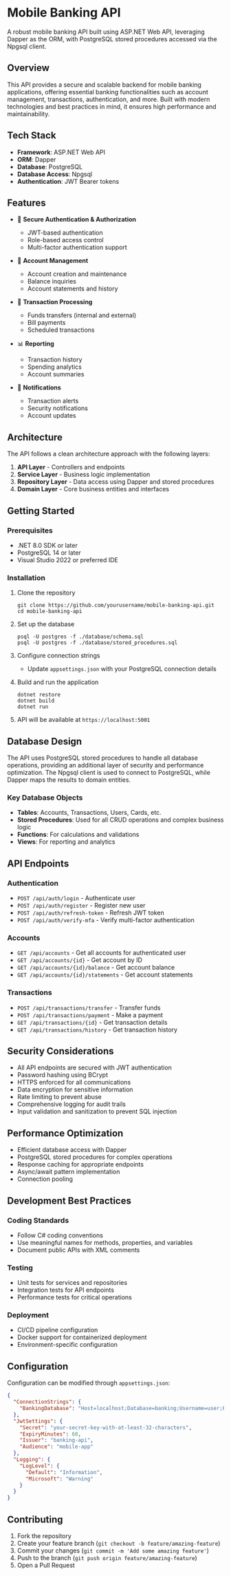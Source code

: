 # Mobile Banking API

A robust mobile banking API built using ASP.NET Web API, leveraging Dapper as the ORM, with PostgreSQL stored procedures accessed via the Npgsql client.

## Overview

This API provides a secure and scalable backend for mobile banking applications, offering essential banking functionalities such as account management, transactions, authentication, and more. Built with modern technologies and best practices in mind, it ensures high performance and maintainability.

## Tech Stack

- **Framework**: ASP.NET Web API
- **ORM**: Dapper
- **Database**: PostgreSQL
- **Database Access**: Npgsql
- **Authentication**: JWT Bearer tokens

## Features

- 🔐 **Secure Authentication & Authorization**
  - JWT-based authentication
  - Role-based access control
  - Multi-factor authentication support

- 💼 **Account Management**
  - Account creation and maintenance
  - Balance inquiries
  - Account statements and history

- 💸 **Transaction Processing**
  - Funds transfers (internal and external)
  - Bill payments
  - Scheduled transactions

- 📊 **Reporting**
  - Transaction history
  - Spending analytics
  - Account summaries

- 🔔 **Notifications**
  - Transaction alerts
  - Security notifications
  - Account updates

## Architecture

The API follows a clean architecture approach with the following layers:

1. **API Layer** - Controllers and endpoints
2. **Service Layer** - Business logic implementation
3. **Repository Layer** - Data access using Dapper and stored procedures
4. **Domain Layer** - Core business entities and interfaces

## Getting Started

### Prerequisites

- .NET 8.0 SDK or later
- PostgreSQL 14 or later
- Visual Studio 2022 or preferred IDE

### Installation

1. Clone the repository
   ```
   git clone https://github.com/yourusername/mobile-banking-api.git
   cd mobile-banking-api
   ```

2. Set up the database
   ```
   psql -U postgres -f ./database/schema.sql
   psql -U postgres -f ./database/stored_procedures.sql
   ```

3. Configure connection strings
   - Update `appsettings.json` with your PostgreSQL connection details

4. Build and run the application
   ```
   dotnet restore
   dotnet build
   dotnet run
   ```

5. API will be available at `https://localhost:5001`

## Database Design

The API uses PostgreSQL stored procedures to handle all database operations, providing an additional layer of security and performance optimization. The Npgsql client is used to connect to PostgreSQL, while Dapper maps the results to domain entities.

### Key Database Objects

- **Tables**: Accounts, Transactions, Users, Cards, etc.
- **Stored Procedures**: Used for all CRUD operations and complex business logic
- **Functions**: For calculations and validations
- **Views**: For reporting and analytics

## API Endpoints

### Authentication
- `POST /api/auth/login` - Authenticate user
- `POST /api/auth/register` - Register new user
- `POST /api/auth/refresh-token` - Refresh JWT token
- `POST /api/auth/verify-mfa` - Verify multi-factor authentication

### Accounts
- `GET /api/accounts` - Get all accounts for authenticated user
- `GET /api/accounts/{id}` - Get account by ID
- `GET /api/accounts/{id}/balance` - Get account balance
- `GET /api/accounts/{id}/statements` - Get account statements

### Transactions
- `POST /api/transactions/transfer` - Transfer funds
- `POST /api/transactions/payment` - Make a payment
- `GET /api/transactions/{id}` - Get transaction details
- `GET /api/transactions/history` - Get transaction history

## Security Considerations

- All API endpoints are secured with JWT authentication
- Password hashing using BCrypt
- HTTPS enforced for all communications
- Data encryption for sensitive information
- Rate limiting to prevent abuse
- Comprehensive logging for audit trails
- Input validation and sanitization to prevent SQL injection

## Performance Optimization

- Efficient database access with Dapper
- PostgreSQL stored procedures for complex operations
- Response caching for appropriate endpoints
- Async/await pattern implementation
- Connection pooling

## Development Best Practices

### Coding Standards
- Follow C# coding conventions
- Use meaningful names for methods, properties, and variables
- Document public APIs with XML comments

### Testing
- Unit tests for services and repositories
- Integration tests for API endpoints
- Performance tests for critical operations

### Deployment
- CI/CD pipeline configuration
- Docker support for containerized deployment
- Environment-specific configuration

## Configuration

Configuration can be modified through `appsettings.json`:

```json
{
  "ConnectionStrings": {
    "BankingDatabase": "Host=localhost;Database=banking;Username=user;Password=password;"
  },
  "JwtSettings": {
    "Secret": "your-secret-key-with-at-least-32-characters",
    "ExpiryMinutes": 60,
    "Issuer": "banking-api",
    "Audience": "mobile-app"
  },
  "Logging": {
    "LogLevel": {
      "Default": "Information",
      "Microsoft": "Warning"
    }
  }
}
```

## Contributing

1. Fork the repository
2. Create your feature branch (`git checkout -b feature/amazing-feature`)
3. Commit your changes (`git commit -m 'Add some amazing feature'`)
4. Push to the branch (`git push origin feature/amazing-feature`)
5. Open a Pull Request

